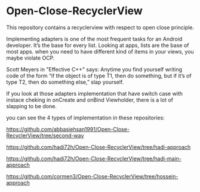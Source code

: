 # Open-Close-RecyclerView
This repository contains a recyclerview with respect to open close principle. 

Implementing adapters is one of the most frequent tasks for an Android developer. It’s the base for every list. Looking at apps, lists are the base of most apps. when you need to have different kind of items in your views, you maybe violate OCP.

Scott Meyers in "Effective C++" says:
Anytime you find yourself writing code of the form “if the object is of type T1, then do something, but if it’s of type T2, then do something else,” slap yourself.

If you look at those adapters implementation that have switch case with instace cheking in onCreate and onBind Viewholder, there is a lot of slapping to be done.

you can see the 4 types of implementation in these repositories: 


https://github.com/abbasiehsan1991/Open-Close-RecyclerView/tree/second-way


https://github.com/hadi72h/Open-Close-RecyclerView/tree/hadi-approach


https://github.com/hadi72h/Open-Close-RecyclerView/tree/hadi-main-approach


https://github.com/cormen3/Open-Close-RecyclerView/tree/hossein-approach

